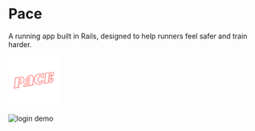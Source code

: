 # Pace

A running app built in Rails, designed to help runners feel safer and train harder.

<img src="app/assets/images/pace-logo.png" width="100" height="100">

![login demo](app/assets/images/Login.gif)
